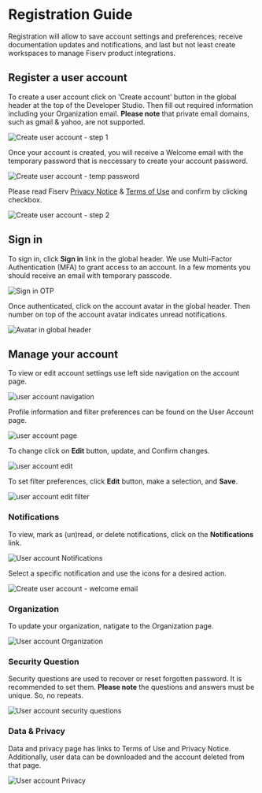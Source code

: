 # Registration Guide

Registration will allow to save account settings and preferences; receive documentation updates and notifications, and last but not least create workspaces to manage Fiserv product integrations.

## Register a user account

To create a user account click on 'Create account' button in the global header at the top of the Developer Studio. Then fill out required information including your Organization email. **Please note** that private email domains, such as gmail & yahoo, are not supported.

![Create user account - step 1](../../assets/images/user-account/user-account-create-step-1.png)

Once your account is created, you will receive a Welcome email with the temporary password that is neccessary to create your account password.

![Create user account - temp password](../../assets/images/user-account/user-account-temp-pw.png)

Please read Fiserv [Privacy Notice](?path=docs/privacy-notice.md) & [Terms of Use](?path=docs/terms-of-use.md) and confirm by clicking checkbox.

![Create user account - step 2](../../assets/images/user-account/user-account-create-step-2.png)

## Sign in

To sign in, click **Sign in** link in the global header.
We use Multi-Factor Authentication (MFA) to grant access to an account. In a few moments you should receive an email with temporary passcode.

![Sign in OTP](../../assets/images/user-account/user-account-otp.png)

Once authenticated, click on the account avatar in the global header. Then number on top of the account avatar indicates unread notifications.

![Avatar in global header](../../assets/images/user-account/user-account.png)


## Manage your account

To view or edit account settings use left side navigation on the account page.

![user account navigation](../../assets/images/user-account/user-account-navigation.png)

Profile information and filter preferences can be found on the User Account page. 

![user account page](../../assets/images/user-account/user-account-page.png)

To change click on **Edit** button, update, and Confirm changes.

![user account edit](../../assets/images/user-account/user-account-edit.png)

To set filter preferences, click **Edit** button, make a selection, and **Save**.

![user account edit filter](../../assets/images/user-account/user-account-edit-filters.png)

### Notifications

To view, mark as (un)read, or delete notifications, click on the **Notifications** link. 

![User account Notifications](../../assets/images/user-account/user-account-notifications.png)

Select a specific notification and use the icons for a desired action.

![Create user account - welcome email](../../assets/images/user-account/user-account-welcome-notification.png)


### Organization

To update your organization, natigate to the Organization page.

![User account Organization](../../assets/images/user-account/user-account-edit-organization.png)


### Security Question

Security questions are used to recover or reset forgotten password. It is recommended to set them. **Please note** the questions and answers must be unique. So, no repeats.

![User account security questions](../../assets/images/user-account/user-account-security-questions.png)


### Data & Privacy

Data and privacy page has links to Terms of Use and Privacy Notice. Additionally, user data can be downloaded and the account deleted from that page.

![User account Privacy](../../assets/images/user-account/user-account-privacy.png)



